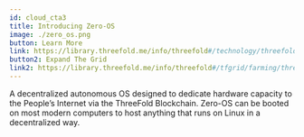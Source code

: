 ```yaml
---
id: cloud_cta3
title: Introducing Zero-OS 
image: ./zero_os.png
button: Learn More
link: https://library.threefold.me/info/threefold#/technology/threefold__zos
button2: Expand The Grid
link2: https://library.threefold.me/info/threefold#/tfgrid/farming/threefold__farming_intro
---
```

A decentralized autonomous OS designed to dedicate hardware capacity to the People’s Internet via the ThreeFold Blockchain. Zero-OS can be booted on most modern computers to host anything that runs on Linux in a decentralized way.
